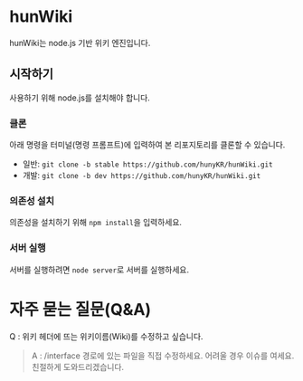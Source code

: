 # hunWiki

hunWiki는 node.js 기반 위키 엔진입니다.

## 시작하기

사용하기 위해 node.js를 설치해야 합니다.

### 클론

아래 명령을 터미널(명령 프롬프트)에 입력하여 본 리포지토리를 클론할 수 있습니다.

- 일반: `git clone -b stable https://github.com/hunyKR/hunWiki.git`
- 개발: `git clone -b dev https://github.com/hunyKR/hunWiki.git`

### 의존성 설치

의존성을 설치하기 위해 `npm install`을 입력하세요.

### 서버 실행

서버를 실행하려면 `node server`로 서버를 실행하세요.

# 자주 묻는 질문(Q&A)

Q : 위키 헤더에 뜨는 위키이름(Wiki)를 수정하고 싶습니다.

> A : /interface 경로에 있는 파일을 직접 수정하세요. 어려울 경우 이슈를 여세요. 친절하게 도와드리겠습니다.
